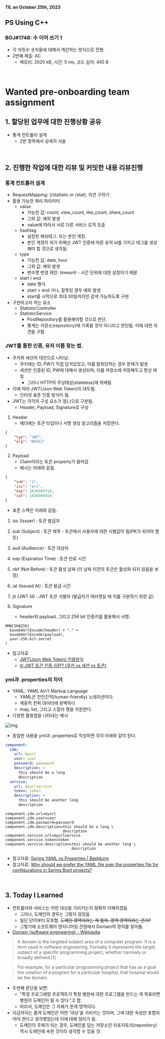 **TIL on October 25th, 2023**

## PS Using C++
### BOJ#1748: 수 이어 쓰기 1
* 각 자릿수 숫자들에 대해서 계산하는 방식으로 진행.
* 2번째 제출: AC
    - 메모리: 2020 kB, 시간: 0 ms, 코드 길이: 445 B

<br>

# Wanted pre-onboarding team assignment
## 1. 할당된 업무에 대한 진행상황 공유
* 통계 컨트롤러 설계
    - 2번 항목에서 상세히 서술

<br>

## 2. 진행한 작업에 대한 리뷰 및 커밋한 내용 리뷰진행
### 통계 컨트롤러 설계
* RequestMapping: (/statistic or /stat), 의견 구하기
* 활용 가능한 쿼리 파라미터
    - value
        + 가능한 값: count, view_count, like_count, share_count
        + 그외 값: 예외 발생
        + value에 따라서 서로 다른 서비스 로직 호출
    - hashtag
        + 설정된 해쉬태그. 또는 본인 계정.
        + 본인 계정이 되기 위해선 JWT 인증에 따른 유저 id를 가지고 태그를 생성해야 할 것으로 생각됨.
    - type
        + 가능한 값: date, hour
        + 그외 값: 예외 발생
        + 변수명 변경 제안: timeunit - 시간 단위에 대한 설정이기 때문
    - start / end
        + date 형식
        + start > end 거나, 잘못된 경우 예외 발생
        + start를 시작으로 최대 30일까지만 검색 가능하도록 구현
* 구현하고자 하는 요소
    - StatisticController
    - StatisticService
        + PostRepository를 활용해야할 것으로 판단.
        + 통계는 저장소(repository)에 기록될 것이 아니라고 판단됨. 이에 대한 의견을 구함.

### JWT를 통한 인증, 유저 이름 찾는 법.
* 쿠키와 세션의 대안으로 나타남.
    - 쿠키에는 ID, PW가 직접 담겨있었고, 이를 탈취당하는 경우 문제가 발생
    - 세션은 인증된 ID, PW에 대해서 생성되며, 이를 저장소에 저장해두고 항상 매칭
        + 그러나 HTTP의 무상태성(stateless)에 위배됨
* 이에 따라 JWT(Json Web Token)이 대두됨.
    - 인터넷 표준 인증 방식이 됨.
* JWT는 각각의 구성 요소가 점(.)으로 구분됨.
    - Header, Payload, Signature로 구성

1. Header
    - 헤더에는 토큰 타입이나 서명 생성 알고리즘을 저장한다.

```json
{
    "typ": "JWT",
    "alg": "HS512"
}
```

2. Payload
    - Claim이라는 토큰 property가 들어감
    - 예시는 아래와 같음.

```json
{
    "sub": "1",
    "iss": "ori",
    "exp": 1636989718,
    "iat": 1636989918
}
```

* 표준 스펙은 아래와 같음.
1. iss (Issuer) : 토큰 발급자
2. sub (Subject) : 토큰 제목 - 토큰에서 사용자에 대한 식별값이 됨(PK가 되어야 할 듯)
3. aud (Audience) : 토큰 대상자
4. exp (Expiration Time) : 토큰 만료 시간
5. nbf (Not Before) : 토큰 활성 날짜 (이 날짜 이전의 토큰은 활성화 되지 않음을 보장)
6. iat (Issued At) : 토큰 발급 시간
7. jti (JWT Id) : JWT 토큰 식별자 (발급자가 여러명일 때 이를 구분하기 위한 값)

3. Signature
    - header와 payload, 그리고 256 bit 인증키를 활용해서 서명.

```
HMACSHA256(
  base64UrlEncode(header) + "." +
  base64UrlEncode(payload),
  your-256-bit-secret
)
```

* 참고자료
    - [JWT(Json Web Token) 인증방식](https://velog.io/@jinyoungchoi95/JWTJson-Web-Token-인증방식)
    - [🌐 JWT 토큰 인증 이란? (쿠키 vs 세션 vs 토큰)](https://inpa.tistory.com/entry/WEB-%F0%9F%93%9A-JWTjson-web-token-%EB%9E%80-%F0%9F%92%AF-%EC%A0%95%EB%A6%AC)

### yml과 .properties의 차이
* YAML: YAML Ain't Markup Language
    - YAML은 친인간적(human-friendly) 노테이션이다.
    - 계층적 컨픽 데이터에 완벽하다
    - map, list, 그리고 스칼라 형을 지원한다.
* 다양한 활용법을 나타내는 예시

![img](./img/yaml.example.png)

* 동일한 내용을 yml과 .properties로 작성하면 각각 아래와 같이 된다.

```yml
component:
  idm:
    url: myurl
    user: user
    password: password
    description: >
      this should be a long 
      description
  service:
    url: myurlservice
    token: token
    description: >
      this should be another long 
      description
```

```properties
component.idm.url=myurl
component.idm.user=user
component.idm.password=password
component.idm.description=this should be a long \
                          description
component.service.url=myurlservice
component.service.token=token
component.service.description=this should be another long \ 
                              description
```

* 참고자료: [Spring YAML vs Properties | Baeldung](https://www.baeldung.com/spring-yaml-vs-properties)
* 참고자료: [Why should we prefer the YAML file over the properties file for configurations in Spring Boot projects?](https://itnext.io/why-should-we-prefer-the-yaml-file-over-the-properties-file-for-configurations-in-spring-boot-f31a273a923b)


<br>

## 3. Today I Learned
* 컨트롤러와 서비스는 어떤 대상을 가리키는지 정확히 이해하겠음.
    - 그러나, 도메인의 경우는 그렇지 않았음.
    - 일단 단어부터 모호함. ~~도메인 영역이라는 게 뭘까. 영역 영역이라는 건가?~~
    - 그렇기에 소프트웨어 엔지니어링 관점에서 Domain의 정의를 찾아봄.
* [Domain (software engineering) - Wikipedia](https://en.wikipedia.org/wiki/Domain_(software_engineering))

> A domain is the targeted subject area of a computer program. It is a term used in software engineering. Formally it represents the target subject of a specific programming project, whether narrowly or broadly defined.[1]

> For example, for a particular programming project that has as a goal the creation of a program for a particular hospital, that hospital would be the domain.

* 두번째 문단을 보면:
    - "특정 프로그래밍 프로젝트가 특정 병원에 대한 프로그램을 만드는 게 목표라면 병원이 도메인이 될 수 있다."고 함.
    - 따라서, 도메인은 그 자체가 문제 영역이다.
* 지금까지는 좁게 도메인은 어떤 '대상'을 가리키는 것이며, 그에 대한 속성만 포함되어야 한다고 생각했었는데 이에 대해 정리가 됨.
    - 도메인이 주체가 되는 경우, 도메인을 담는 저장소인 리포지토리(repository) 역시 도메인에 속한 것이라 생각할 수 있을 것.
